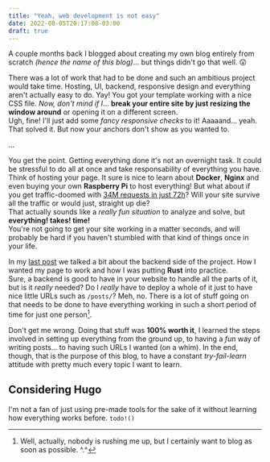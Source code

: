 ```yaml
---
title: "Yeah, web development is not easy"
date: 2022-08-05T20:17:08-03:00
draft: true
---
```

A couple months back I blogged about creating my own blog entirely from scratch *(hence the name of this blog)*... but things didn't go that well. :astonished:

There was a lot of work that had to be done and such an ambitious project would take time. Hosting, UI, backend, responsive design and everything aren't actually easy to do. Yay! You got your template working with a nice CSS file. *Now, don't mind if I*... **break your entire site by just resizing the window around** or opening it on a different screen. \
Ugh, fine! I'll just add some *fancy responsive checks* to it! Aaaaand... yeah. That solved it. But now your anchors don't show as you wanted to.

...

You get the point. Getting everything done it's not an overnight task. It could be stressful to do all at once and take responsability of everything you have. \
Think of hosting your page. It sure is nice to learn about **Docker**, **Nginx** and even buying your own **Raspberry Pi** to host everything! But what about if you get traffic-doomed with [34M requests in just 72h](https://fasterthanli.me/articles/i-won-free-load-testing)? Will your site survive all the traffic or would just, straight up die? \
That actually sounds like a *really fun situation* to analyze and solve, but **everything! takes! time!** \
You're not going to get your site working in a matter seconds, and will probably be hard if you haven't stumbled with that kind of things once in your life.

In my [last post](https://grbenjamin.github.io/posts/building-a-backend/) we talked a bit about the backend side of the project. How I wanted my page to work and how I was putting **Rust** into practice. \
Sure, a backend is good to have in your website to handle all the parts of it, but is it *really* needed? Do I *really* have to deploy a whole of it just to have nice little URLs such as `/posts/`? Meh, no. There is a lot of stuff going on that needs to be done to have everything working in such a short period of time for just one person[^1]. 

[^1]: Well, actually, nobody is rushing me up, but I certainly want to blog as soon as possible. ^.^

Don't get me wrong. Doing that stuff was **100% worth it**, I learned the steps involved in setting up everything from the ground up, to having a *fun* way of writing posts... to having such URLs I wanted (on a whim). In the end, though, that is the purpose of this blog, to have a constant *try-fail-learn* attitude with pretty much every topic I want to learn.

## Considering Hugo
I'm not a fan of just using pre-made tools for the sake of it without learning how everything works before.
`todo!()`